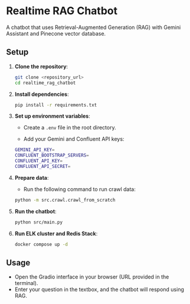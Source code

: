 # Realtime RAG Chatbot

A chatbot that uses Retrieval-Augmented Generation (RAG) with Gemini Assistant and Pinecone vector database.

## Setup

1. **Clone the repository**:

   ```bash
   git clone <repository_url>
   cd realtime_rag_chatbot
   ```

2. **Install dependencies**:

   ```bash
   pip install -r requirements.txt
   ```

3. **Set up environment variables**:

   - Create a `.env` file in the root directory.

   - Add your Gemini and Confluent API keys:

   ```bash
   GEMINI_API_KEY=
   CONFLUENT_BOOTSTRAP_SERVERS=
   CONFLUENT_API_KEY=
   CONFLUENT_API_SECRET=
   ```

5. **Prepare data**:

   - Run the following command to run crawl data:
   ```bash
   python -m src.crawl.crawl_from_scratch
   ````

6. **Run the chatbot**:

   ```bash
   python src/main.py
   ```
7. **Run ELK cluster and Redis Stack**:

   ```bash
   docker compose up -d
   ```
## Usage

- Open the Gradio interface in your browser (URL provided in the terminal).
- Enter your question in the textbox, and the chatbot will respond using RAG.
